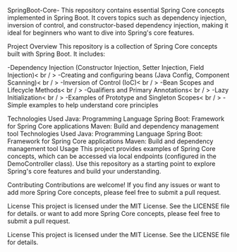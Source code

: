 SpringBoot-Core-
This repository contains essential Spring Core concepts implemented in Spring Boot. It covers topics such as dependency injection, inversion of control, and constructor-based dependency injection, making it ideal for beginners who want to dive into Spring's core features.

Project Overview
This repository is a collection of Spring Core concepts built with Spring Boot. It includes:

-Dependency Injection (Constructor Injection, Setter Injection, Field Injection)< br / >
-Creating and configuring beans (Java Config, Component Scanning)< br / >
-Inversion of Control (IoC)< br / >
-Bean Scopes and Lifecycle Methods< br / >
-Qualifiers and Primary Annotations< br / >
-Lazy Initialization< br / >
-Examples of Prototype and Singleton Scopes< br / >
-Simple examples to help understand core principles

Technologies Used
Java: Programming Language
Spring Boot: Framework for Spring Core applications
Maven: Build and dependency management tool
Technologies Used
Java: Programming Language
Spring Boot: Framework for Spring Core applications
Maven: Build and dependency management tool
Usage
This project provides examples of Spring Core concepts, which can be accessed via local endpoints (configured in the DemoController class). Use this repository as a starting point to explore Spring's core features and build your understanding.

Contributing
Contributions are welcome! If you find any issues or want to add more Spring Core concepts, please feel free to submit a pull request.

License
This project is licensed under the MIT License. See the LICENSE file for details. or want to add more Spring Core concepts, please feel free to submit a pull request.

License
This project is licensed under the MIT License. See the LICENSE file for details.
